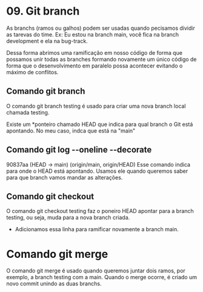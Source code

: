 # 09. Git branch

As branchs (ramos ou galhos) podem ser usadas quando pecisamos dividir as tarevas do time.
Ex: Eu estou na branch main, você fica na branch development e ela na bug-track.

Dessa forma abrimos uma ramificação em nosso código de forma que possamos unir todas as branches
formando novamente um único código de forma que o desenvolvimento em paralelo possa acontecer evitando o máximo de conflitos.

## Comando git branch
O comando git branch testing é usado para criar uma nova branch local chamada testing.

Existe um *ponteiro chamado HEAD que indica para qual branch o Git está apontando.
No meu caso, indca que está na "main" 

## Comando git log --oneline --decorate
90837aa (HEAD -> main)  (origin/main, origin/HEAD) 
Esse comando indica para onde o HEAD está apontando.
Usamos ele quando queremos saber para que branch vamos mandar as alterações.

## Comando git checkout
O comando git checkout testing faz o poneiro HEAD apontar para a branch testing, ou seja, 
muda para a nova branch criada.

* Adicionamos essa linha para ramificar novamente a branch main.

# Comando git merge
O comando git merge é usado quando queremos juntar dois ramos, por exemplo,
a branch testing com a main.
Quando o merge ocorre, é criado um novo commit unindo as duas branchs.
